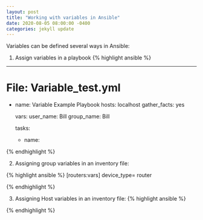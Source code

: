 ```yaml
---
layout: post
title: "Working with variables in Ansible"
date: 2020-08-05 08:00:00 -0400
categories: jekyll update
---
```

Variables can be defined several ways in Ansible:

1. Assign variables in a playbook
{% highlight ansible %}
---
# File: Variable_test.yml
  - name: Variable Example Playbook
    hosts: localhost
    gather_facts: yes

    vars:
      user_name: Bill
      group_name: Bill

    tasks:
      - name: 

{% endhighlight %}

2. Assigning group variables in an inventory file:

{% highlight ansible %}
[routers:vars]
device_type= router

{% endhighlight %}

3. Assigning Host variables in an inventory file:
{% highlight ansible %}

{% endhighlight %}